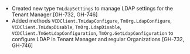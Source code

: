 * Created new type `TmLdapSettings` to manage LDAP settings for the Tenant Manager [GH-732, GH-746]
* Added methods `VCDClient.TmLdapConfigure`, `TmOrg.LdapConfigure`, `VCDClient.TmLdapDisable`, `TmOrg.LdapDisable`,
  `VCDClient.TmGetLdapConfiguration`, `TmOrg.GetLdapConfiguration` to configure LDAP in Tenant Manager and regular Organizations [GH-732, GH-746]
